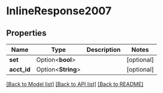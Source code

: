 # InlineResponse2007

## Properties

Name | Type | Description | Notes
------------ | ------------- | ------------- | -------------
**set** | Option<**bool**> |  | [optional]
**acct_id** | Option<**String**> |  | [optional]

[[Back to Model list]](../README.md#documentation-for-models) [[Back to API list]](../README.md#documentation-for-api-endpoints) [[Back to README]](../README.md)


